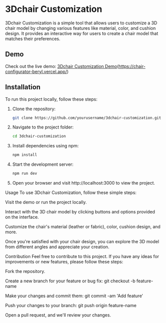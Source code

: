 # 3Dchair Customization

3Dchair Customization is a simple tool that allows users to customize a 3D chair model by changing various features like material, color, and cushion design. It provides an interactive way for users to create a chair model that matches their preferences.

## Demo

Check out the live demo: [3Dchair Customization Demo](https://refaay-chair-customizer.vercel.app/)(https://chair-configurator-beryl.vercel.app/)

## Installation

To run this project locally, follow these steps:

1. Clone the repository:
   ```bash
   git clone https://github.com/yourusername/3dchair-customization.git

2. Navigate to the project folder:
     ```bash
    cd 3dchair-customization

3. Install dependencies using npm:
   ```bash
   npm install

4. Start the development server:
   ```bash
   npm run dev

6.  Open your browser and visit http://localhost:3000 to view the project.


Usage
To use 3Dchair Customization, follow these simple steps:

Visit the demo or run the project locally.

Interact with the 3D chair model by clicking buttons and options provided on the interface.

Customize the chair's material (leather or fabric), color, cushion design, and more.

Once you're satisfied with your chair design, you can explore the 3D model from different angles and appreciate your creation.

Contribution
Feel free to contribute to this project. If you have any ideas for improvements or new features, please follow these steps:

Fork the repository.

Create a new branch for your feature or bug fix: git checkout -b feature-name

Make your changes and commit them: git commit -am 'Add feature'

Push your changes to your branch: git push origin feature-name

Open a pull request, and we'll review your changes.


